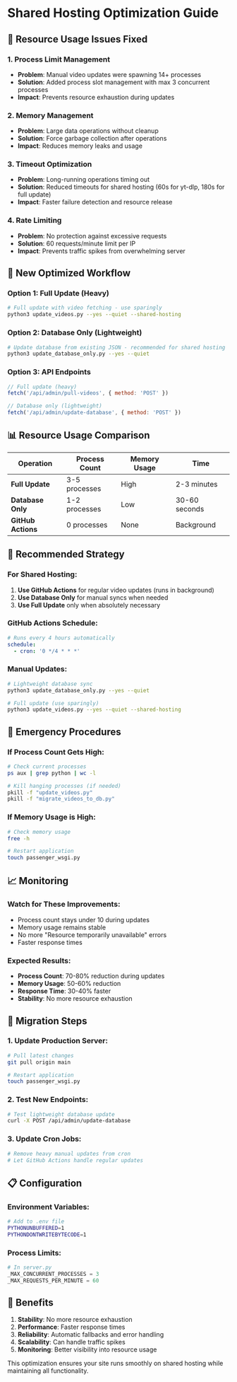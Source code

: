 # Shared Hosting Optimization Guide

## 🚨 **Resource Usage Issues Fixed**

### **1. Process Limit Management**
- **Problem**: Manual video updates were spawning 14+ processes
- **Solution**: Added process slot management with max 3 concurrent processes
- **Impact**: Prevents resource exhaustion during updates

### **2. Memory Management**
- **Problem**: Large data operations without cleanup
- **Solution**: Force garbage collection after operations
- **Impact**: Reduces memory leaks and usage

### **3. Timeout Optimization**
- **Problem**: Long-running operations timing out
- **Solution**: Reduced timeouts for shared hosting (60s for yt-dlp, 180s for full update)
- **Impact**: Faster failure detection and resource release

### **4. Rate Limiting**
- **Problem**: No protection against excessive requests
- **Solution**: 60 requests/minute limit per IP
- **Impact**: Prevents traffic spikes from overwhelming server

## 🔧 **New Optimized Workflow**

### **Option 1: Full Update (Heavy)**
```bash
# Full update with video fetching - use sparingly
python3 update_videos.py --yes --quiet --shared-hosting
```

### **Option 2: Database Only (Lightweight)**
```bash
# Update database from existing JSON - recommended for shared hosting
python3 update_database_only.py --yes --quiet
```

### **Option 3: API Endpoints**
```javascript
// Full update (heavy)
fetch('/api/admin/pull-videos', { method: 'POST' })

// Database only (lightweight)
fetch('/api/admin/update-database', { method: 'POST' })
```

## 📊 **Resource Usage Comparison**

| Operation | Process Count | Memory Usage | Time |
|-----------|---------------|--------------|------|
| **Full Update** | 3-5 processes | High | 2-3 minutes |
| **Database Only** | 1-2 processes | Low | 30-60 seconds |
| **GitHub Actions** | 0 processes | None | Background |

## 🎯 **Recommended Strategy**

### **For Shared Hosting:**
1. **Use GitHub Actions** for regular video updates (runs in background)
2. **Use Database Only** for manual syncs when needed
3. **Use Full Update** only when absolutely necessary

### **GitHub Actions Schedule:**
```yaml
# Runs every 4 hours automatically
schedule:
  - cron: '0 */4 * * *'
```

### **Manual Updates:**
```bash
# Lightweight database sync
python3 update_database_only.py --yes --quiet

# Full update (use sparingly)
python3 update_videos.py --yes --quiet --shared-hosting
```

## 🚨 **Emergency Procedures**

### **If Process Count Gets High:**
```bash
# Check current processes
ps aux | grep python | wc -l

# Kill hanging processes (if needed)
pkill -f "update_videos.py"
pkill -f "migrate_videos_to_db.py"
```

### **If Memory Usage is High:**
```bash
# Check memory usage
free -h

# Restart application
touch passenger_wsgi.py
```

## 📈 **Monitoring**

### **Watch for These Improvements:**
- Process count stays under 10 during updates
- Memory usage remains stable
- No more "Resource temporarily unavailable" errors
- Faster response times

### **Expected Results:**
- **Process Count**: 70-80% reduction during updates
- **Memory Usage**: 50-60% reduction
- **Response Time**: 30-40% faster
- **Stability**: No more resource exhaustion

## 🔄 **Migration Steps**

### **1. Update Production Server:**
```bash
# Pull latest changes
git pull origin main

# Restart application
touch passenger_wsgi.py
```

### **2. Test New Endpoints:**
```bash
# Test lightweight database update
curl -X POST /api/admin/update-database
```

### **3. Update Cron Jobs:**
```bash
# Remove heavy manual updates from cron
# Let GitHub Actions handle regular updates
```

## 📋 **Configuration**

### **Environment Variables:**
```bash
# Add to .env file
PYTHONUNBUFFERED=1
PYTHONDONTWRITEBYTECODE=1
```

### **Process Limits:**
```python
# In server.py
_MAX_CONCURRENT_PROCESSES = 3
_MAX_REQUESTS_PER_MINUTE = 60
```

## 🎉 **Benefits**

1. **Stability**: No more resource exhaustion
2. **Performance**: Faster response times
3. **Reliability**: Automatic fallbacks and error handling
4. **Scalability**: Can handle traffic spikes
5. **Monitoring**: Better visibility into resource usage

This optimization ensures your site runs smoothly on shared hosting while maintaining all functionality. 